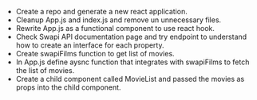 - Create a repo and generate a new react application.
- Cleanup App.js and index.js and remove un unnecessary files.
- Rewrite App.js as a functional component to use react hook.
- Check Swapi API documentation page and try endpoint to understand how to create an interface for each property.
- Create swapiFilms function to get list of movies.
- In App.js define aysnc function that integrates with swapiFilms to fetch the list of movies.
- Create a child component called MovieList and passed the movies as props into the child component.
